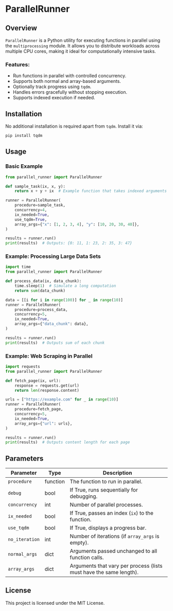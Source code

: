 # ParallelRunner

## Overview
`ParallelRunner` is a Python utility for executing functions in parallel using the `multiprocessing` module. It allows you to distribute workloads across multiple CPU cores, making it ideal for computationally intensive tasks.

### Features:
- Run functions in parallel with controlled concurrency.
- Supports both normal and array-based arguments.
- Optionally track progress using `tqdm`.
- Handles errors gracefully without stopping execution.
- Supports indexed execution if needed.

## Installation
No additional installation is required apart from `tqdm`. Install it via:
```sh
pip install tqdm
```

## Usage
### Basic Example
```python
from parallel_runner import ParallelRunner

def sample_task(ix, x, y):
    return x + y + ix  # Example function that takes indexed arguments

runner = ParallelRunner(
    procedure=sample_task,
    concurrency=4,
    ix_needed=True,
    use_tqdm=True,
    array_args={"x": [1, 2, 3, 4], "y": [10, 20, 30, 40]},
)

results = runner.run()
print(results)  # Outputs: {0: 11, 1: 23, 2: 35, 3: 47}
```

### Example: Processing Large Data Sets
```python
import time
from parallel_runner import ParallelRunner

def process_data(ix, data_chunk):
    time.sleep(1)  # Simulate a long computation
    return sum(data_chunk)

data = [[i for i in range(100)] for _ in range(10)]
runner = ParallelRunner(
    procedure=process_data,
    concurrency=5,
    ix_needed=True,
    array_args={"data_chunk": data},
)

results = runner.run()
print(results)  # Outputs sum of each chunk
```

### Example: Web Scraping in Parallel
```python
import requests
from parallel_runner import ParallelRunner

def fetch_page(ix, url):
    response = requests.get(url)
    return len(response.content)

urls = ["https://example.com" for _ in range(10)]
runner = ParallelRunner(
    procedure=fetch_page,
    concurrency=5,
    ix_needed=True,
    array_args={"url": urls},
)

results = runner.run()
print(results)  # Outputs content length for each page
```

## Parameters
| Parameter       | Type      | Description |
|----------------|----------|-------------|
| `procedure`    | function | The function to run in parallel. |
| `debug`        | bool     | If True, runs sequentially for debugging. |
| `concurrency`  | int      | Number of parallel processes. |
| `ix_needed`    | bool     | If True, passes an index (`ix`) to the function. |
| `use_tqdm`     | bool     | If True, displays a progress bar. |
| `no_iteration` | int      | Number of iterations (if `array_args` is empty). |
| `normal_args`  | dict     | Arguments passed unchanged to all function calls. |
| `array_args`   | dict     | Arguments that vary per process (lists must have the same length). |

## License
This project is licensed under the MIT License.

